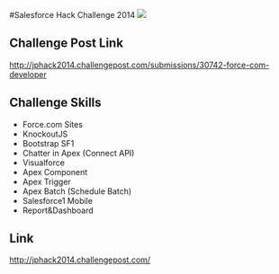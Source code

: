 #Salesforce Hack Challenge 2014
<img src="http://f.st-hatena.com/images/fotolife/t/tyoshikawa1106/20141212/20141212022834.png" />  

## Challenge Post Link
http://jphack2014.challengepost.com/submissions/30742-force-com-developer

## Challenge Skills
- Force.com Sites
- KnockoutJS
- Bootstrap SF1
- Chatter in Apex (Connect API)
- Visualforce
- Apex Component
- Apex Trigger
- Apex Batch (Schedule Batch)
- Salesforce1 Mobile
- Report&Dashboard

## Link
http://jphack2014.challengepost.com/
